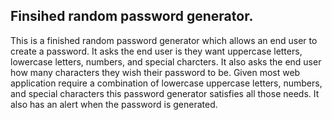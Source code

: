 ## Finsihed random password generator.
This is a finished random password generator which allows an end user to create a password. It asks the end user is they want uppercase letters, lowercase letters, numbers, and special charcters. It also asks the end user how many characters they wish their password to be. Given most web application require a combination of lowercase uppercase letters, numbers, and special characters this password generator satisfies all those needs. It also has an alert when the password is generated.
